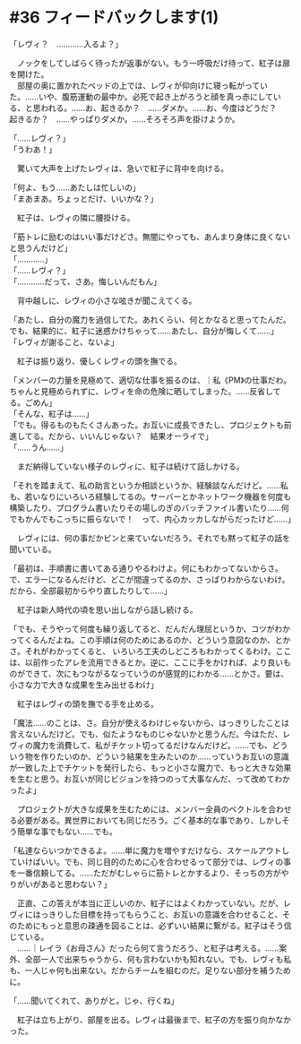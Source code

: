 # #36 フィードバックします(1)
「レヴィ？　…………入るよ？」

　ノックをしてしばらく待ったが返事がない。もう一呼吸だけ待って、紅子は扉を開けた。  
　部屋の奥に置かれたベッドの上では、レヴィが仰向けに寝っ転がっていた。……いや、腹筋運動の最中か。必死で起き上がろうと顔を真っ赤にしている、と思われる。……お、起きるか？　……ダメか。……お、今度はどうだ？　起きるか？　……やっぱりダメか。……そろそろ声を掛けようか。

「……レヴィ？」  
「うわあ！」

　驚いて大声を上げたレヴィは、急いで紅子に背中を向ける。

「何よ、もう……あたしは忙しいの」  
「まあまあ。ちょっとだけ、いいかな？」

　紅子は、レヴィの隣に腰掛ける。

「筋トレに励むのはいい事だけどさ。無闇にやっても、あんまり身体に良くないと思うんだけど」  
「…………」  
「……レヴィ？」  
「…………だって、さあ。悔しいんだもん」

　背中越しに、レヴィの小さな呟きが聞こえてくる。

「あたし、自分の魔力を過信してた。あれくらい、何とかなると思ってたんだ。でも、結果的に、紅子に迷惑かけちゃって……あたし、自分が悔しくて……」
「レヴィが謝ること、ないよ」

　紅子は振り返り、優しくレヴィの頭を撫でる。

「メンバーの力量を見極めて、適切な仕事を振るのは、｜私《PM》の仕事だわ。ちゃんと見極められずに、レヴィを命の危険に晒してしまった。……反省してる。ごめん」  
「そんな、紅子は……」  
「でも。得るものもたくさんあった。お互いに成長できたし、プロジェクトも前進してる。だから、いいんじゃない？　結果オーライで」  
「……うん……」

　まだ納得していない様子のレヴィに、紅子は続けて話しかける。

「それを踏まえて、私の助言というか相談というか、経験談なんだけど。……私も、若いなりにいろいろ経験してるの。サーバーとかネットワーク機器を何度も構築したり、プログラム書いたりその場しのぎのバッチファイル書いたり……何でもかんでもこっちに振らないで！　って、内心カッカしながらだったけど……」

　レヴィには、何の事だかピンと来ていないだろう。それでも黙って紅子の話を聞いている。

「最初は、手順書に書いてある通りやるわけよ。何にもわかってないからさ。で、エラーになるんだけど、どこが間違ってるのか、さっぱりわからないわけ。だから、全部最初からやり直したりして……」

　紅子は新人時代の頃を思い出しながら話し続ける。

「でも、そうやって何度も繰り返してると、だんだん理屈というか、コツがわかってくるんだよね。この手順は何のためにあるのか、どういう意図なのか、とかさ。それがわかってくると、 いろいろ工夫のしどころもわかってくるわけ。ここは、以前作ったアレを流用できるとか。逆に、ここに手をかければ、より良いものができて、次にもつながるなっていうのが感覚的にわかる……とかさ。要は、小さな力で大きな成果を生み出せるわけ」

　紅子はレヴィの頭を撫でる手を止める。

「魔法……のことは、さ。自分が使えるわけじゃないから、はっきりしたことは言えないんだけど。でも、似たようなものじゃないかと思うんだ。今はただ、レヴィの魔力を消費して、私がチケット切ってるだけなんだけど。……でも、どういう物を作りたいのか、どういう結果を生みたいのか……っていうお互いの意識が一致した上でチケットを発行したら、もっと小さな魔力で、もっと大きな効果を生むと思う。お互いが同じビジョンを持つのって大事なんだ、って改めてわかったよ」

　プロジェクトが大きな成果を生むためには、メンバー全員のベクトルを合わせる必要がある。異世界においても同じだろう。ごく基本的な事であり、しかしそう簡単な事でもない……でも。

「私達ならいつかできるよ。……単に魔力を増やすだけなら、スケールアウトしていけばいい。でも、同じ目的のために心を合わせるって部分では、レヴィの事を一番信頼してる。……ただがむしゃらに筋トレとかするより、そっちの方がやりがいがあると思わない？」

　正直、この答えが本当に正しいのか、紅子にはよくわかっていない。だが、レヴィにはっきりした目標を持ってもらうこと、お互いの意識を合わせること、そのためにもっと意思の疎通を図ることは、必ずいい結果に繋がる。紅子はそう信じている。  
　……｜レイラ《お母さん》だったら何て言うだろう、と紅子は考える。……案外、全部一人で出来ちゃうから、何も言わないかも知れない。でも、レヴィも私も、一人じゃ何も出来ない。だからチームを組むのだ。足りない部分を補うために。

「……聞いてくれて、ありがと。じゃ、行くね」

　紅子は立ち上がり、部屋を出る。レヴィは最後まで、紅子の方を振り向かなかった。
